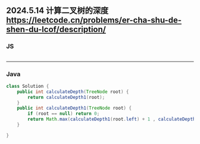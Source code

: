 2024.5.14 计算二叉树的深度 https://leetcode.cn/problems/er-cha-shu-de-shen-du-lcof/description/
---

### JS

```js

```

---

### Java

```java
class Solution {
    public int calculateDepth(TreeNode root) {
        return calculateDepth1(root);
    }
    public int calculateDepth1(TreeNode root) {
        if (root == null) return 0;
        return Math.max(calculateDepth1(root.left) + 1 , calculateDepth1(root.right) + 1);
    }

}
```
